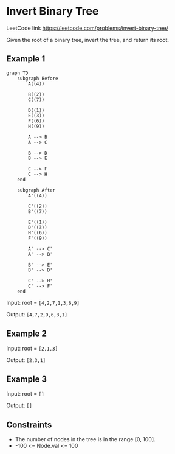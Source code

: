 # Invert Binary Tree

LeetCode link https://leetcode.com/problems/invert-binary-tree/

Given the root of a binary tree, invert the tree, and return its root.

## Example 1

```mermaid
graph TD
    subgraph Before
        A((4))
        
        B((2))
        C((7))
        
        D((1))
        E((3))
        F((6))
        H((9))
        
        A --> B
        A --> C
        
        B --> D
        B --> E
        
        C --> F
        C --> H
    end

    subgraph After
        A'((4))
        
        C'((2))
        B'((7))
        
        E'((1))
        D'((3))
        H'((6))
        F'((9))
        
        A' --> C'
        A' --> B'
        
        B' --> E'
        B' --> D'
        
        C' --> H'
        C' --> F'
    end
```

Input: root = `[4,2,7,1,3,6,9]`

Output: `[4,7,2,9,6,3,1]`

## Example 2

Input: root = `[2,1,3]`

Output: `[2,3,1]`

## Example 3

Input: root = `[]`

Output: `[]`

## Constraints

* The number of nodes in the tree is in the range [0, 100].
* -100 <= Node.val <= 100
